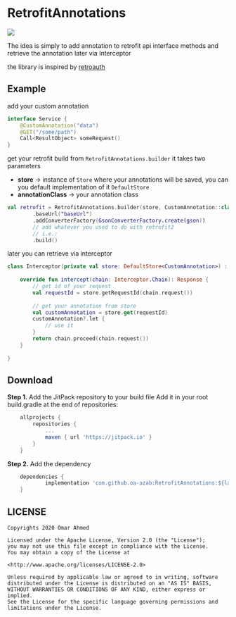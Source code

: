 # RetrofitAnnotations
[![](https://jitpack.io/v/oa-azab/RetrofitAnnotations.svg)](https://jitpack.io/#oa-azab/RetrofitAnnotations)

The idea is simply to add annotation to retrofit api interface methods and retrieve the annotation later via Interceptor

the library is inspired by [retroauth](https://github.com/andretietz/retroauth) 


## Example
add your custom annotation
``` kotlin
interface Service {
    @CustomAnnotation("data")
    @GET("/some/path")
    Call<ResultObject> someRequest()
}
```

get your retrofit build from `RetrofitAnnotations.builder`
it takes two parameters

 - **store** -> instance of `Store` where your annotations will be saved, you can you default implementation of it `DefaultStore`
 - **annotationClass** -> your annotation class

```kotlin
val retrofit = RetrofitAnnotations.builder(store, CustomAnnotation::class.java)
		.baseUrl("baseUrl")
		.addConverterFactory(GsonConverterFactory.create(gson))
		// add whatever you used to do with retrofit2
		// i.e.:
		.build()
```
later you can retrieve via interceptor

```kotlin
class Interceptor(private val store: DefaultStore<CustomAnnotation>) : Interceptor {  
  
    override fun intercept(chain: Interceptor.Chain): Response {  
        // get id of your request
        val requestId = store.getRequestId(chain.request())  
        
        // get your annotation from store
        val customAnnotation = store.get(requestId)  
        customAnnotation?.let {  
	        // use it
        }  
		return chain.proceed(chain.request())  
    }  
  
}
```

## Download
**Step 1.**  Add the JitPack repository to your build file
Add it in your root build.gradle at the end of repositories:

```groovy
	allprojects {
		repositories {
			...
			maven { url 'https://jitpack.io' }
		}
	}
```
**Step 2.**  Add the dependency

```groovy
	dependencies {
	        implementation 'com.github.oa-azab:RetrofitAnnotations:${lastest_version}'
	}
```

## LICENSE
```
Copyrights 2020 Omar Ahmed

Licensed under the Apache License, Version 2.0 (the "License");
you may not use this file except in compliance with the License.
You may obtain a copy of the License at

<http://www.apache.org/licenses/LICENSE-2.0>

Unless required by applicable law or agreed to in writing, software
distributed under the License is distributed on an "AS IS" BASIS,
WITHOUT WARRANTIES OR CONDITIONS OF ANY KIND, either express or implied.
See the License for the specific language governing permissions and
limitations under the License.

```
